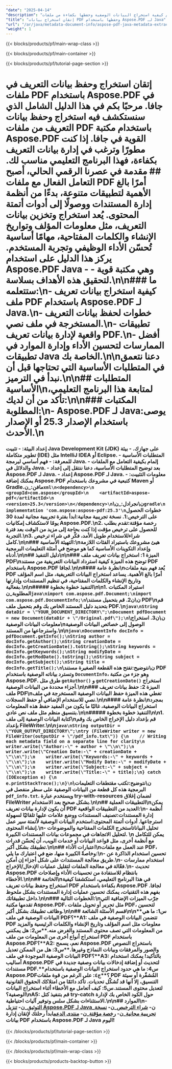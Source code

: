 ```yaml
---
"date": "2025-04-14"
"description": "تعلّم كيفية استخراج البيانات الوصفية وحفظها بكفاءة من ملفات PDF باستخدام Aspose.PDF لجافا. اكتشف التطبيقات العملية، وأفضل الممارسات، وأمثلة الأكواد البرمجية."
"title": "إتقان استخراج بيانات PDF وحفظها باستخدام Aspose.PDF لـ Java"
"url": "/ar/java/metadata-document-info/aspose-pdf-java-metadata-extraction-saves/"
"weight": 1
---
```


{{< blocks/products/pf/main-wrap-class >}}

{{< blocks/products/pf/main-container >}}

{{< blocks/products/pf/tutorial-page-section >}}
# إتقان استخراج وحفظ بيانات التعريف في ملفات PDF باستخدام Aspose.PDF في جافا. مرحبًا بكم في هذا الدليل الشامل الذي سنستكشف فيه استخراج وحفظ بيانات التعريف من ملفات PDF باستخدام مكتبة Aspose.PDF القوية في جافا. إذا كنت مطورًا وترغب في إدارة بيانات التعريف بكفاءة، فهذا البرنامج التعليمي مناسب لك.  ## مقدمة في عصرنا الرقمي الحالي، أصبح التعامل الفعال مع ملفات PDF أمرًا بالغ الأهمية لتطبيقات متنوعة، بدءًا من أنظمة إدارة المستندات ووصولًا إلى أدوات أتمتة المحتوى. يُعد استخراج وتخزين بيانات التعريف، مثل معلومات المؤلف وتواريخ الإنشاء والكلمات المفتاحية، مهامًا أساسية تُحسّن الأداء الوظيفي وتجربة المستخدم. يركز هذا الدليل على استخدام Aspose.PDF Java - وهي مكتبة قوية - لتحقيق هذه الأهداف بسلاسة.\n\n### ما ستتعلمه:\n- كيفية استخراج بيانات تعريف ملف PDF باستخدام Aspose.PDF لـ Java.\n- خطوات لحفظ بيانات التعريف المستخرجة في ملف نصي.\n- تطبيقات واقعية لإدارة بيانات تعريف PDF.\n- أفضل الممارسات لتحسين الأداء وإدارة الموارد في تطبيقات Java الخاصة بك.\n\nدعنا نتعمق في المتطلبات الأساسية التي تحتاجها قبل أن نبدأ في الترميز.\n\n## المتطلبات الأساسية\nلمتابعة هذا البرنامج التعليمي، تأكد من أن لديك:\n\n### المكتبات المطلوبة:\n- **Aspose.PDF لـ Java**:يوصى باستخدام الإصدار 25.3 أو الإصدار الأحدث.\n  
### إعداد البيئة: - تثبيت Java Development Kit (JDK) على جهازك. - بيئة تطوير متكاملة (IDE) مثل IntelliJ IDEA أو Eclipse. - المتطلبات الأساسية للمعرفة: - فهم أساسي لبرمجة Java. - إلمام بكيفية التعامل مع الملفات والدلائل في Java. - بعد توضيح المتطلبات الأساسية، دعنا ننتقل إلى إعداد Aspose.PDF لـ Java. - إعداد Aspose.PDF لـ Java. - معلومات التثبيت: يمكنك إضافة Aspose.PDF كتبعية في مشروعك باستخدام Maven أو Gradle.**مافن:**_ن```xml\n<dependency>\n    <groupId>com.aspose</groupId>\n    <artifactId>aspose-pdf</artifactId>\n    <version>25.3</version>\n</dependency>\n```\ن\ن**جرادل:**_ن```gradle\nimplementation 'com.aspose:aspose-pdf:25.3'\n```خطوات الحصول على الترخيص:1. **نسخة تجريبية مجانية**:ابدأ بفترة تجريبية مجانية لمدة 30 يومًا لاستكشاف إمكانيات Aspose.PDF.\n2. **رخصة مؤقتة**:تقدم بطلب للحصول على ترخيص مؤقت إذا كنت بحاجة إلى مزيد من الوقت بعد فترة التجربة.\n3. **شراء**للاستخدام طويل الأمد، فكّر في شراء ترخيص كامل.\n\n### التهيئة الأساسية:\nهيئ مشروعك باستيراد الفئات اللازمة وإعداد التكوينات الأساسية كما هو موضح في أمثلة التعليمات البرمجية أدناه.\n\n## دليل التنفيذ\n\n### الميزة 1: استخراج بيانات تعريف ملف PDF\nتوضح هذه الميزة كيفية استرداد البيانات التعريفية من مستند PDF باستخدام Aspose.PDF لجافا.\n\n#### نظرة عامة\nيُعد فهم بنية ملفات PDF أمرًا بالغ الأهمية. يساعد استخراج البيانات التعريفية، مثل اسم المؤلف وتاريخ الإنشاء والكلمات المفتاحية، في تنظيم المستندات وإدارتها بفعالية.\n\n##### التنفيذ خطوة بخطوة\n\n**1. استيراد المكتبات المطلوبة**_ن```java\nimport com.aspose.pdf.Document;\nimport com.aspose.pdf.DocumentInfo;\n```\ن\ن**2. قم بتحميل مستند PDF**\nقم بتحديد دليل المستند الخاص بك وقم بتحميل ملف PDF.\n```java\nString dataDir = \"YOUR_DOCUMENT_DIRECTORY\";\nDocument pdfDocument = new Document(dataDir + \"/Original.pdf\");\n```\ن\ن**3. استخراج معلومات البيانات الوصفية**\nالوصول إلى خصائص البيانات الوصفية واسترجاعها من المستند.\n\n```java\nDocumentInfo docInfo = pdfDocument.getInfo();\nString author = docInfo.getAuthor();\nString creationDate = docInfo.getCreationDate().toString();\nString keywords = docInfo.getKeywords();\nString modifyDate = docInfo.getModDate().toString();\nString subject = docInfo.getSubject();\nString title = docInfo.getTitle();\n```\ن\ن**توضيح**:تفتح هذه القطعة الصغيرة مستند PDF وتسترد بياناته الوصفية باستخدام `DocumentInfo`، وهو جزء من مكتبة Aspose.PDF. طرق مثل `getAuthor()` و `getCreationDate()` استخراج أجزاء محددة من البيانات الوصفية.\n\n### الميزة 2: حفظ بيانات تعريف ملف PDF\nتغطي هذه الميزة حفظ البيانات الوصفية المستخرجة في ملف نصي للاستخدام الإضافي أو حفظ السجلات.\n\n#### نظرة عامة\nبمجرد استخراج البيانات الوصفية، غالبًا ما يكون من المفيد حفظ هذه المعلومات بتنسيق منظم مثل ملف نص عادي.\n\n##### التنفيذ خطوة بخطوة\n\n**1. كتابة البيانات الوصفية إلى ملف**\nقم بإعداد دليل الإخراج الخاص بك وقم بإعداد FileWriter.\n\n```java\nString outputDir = \"YOUR_OUTPUT_DIRECTORY\";\ntry (FileWriter writer = new FileWriter(outputDir + \"/pdf_info.txt\")) {\n    // Writing each metadata field on a separate line for clarity\n    writer.write(\"Author:-\" + author + \"\\n\");\n    writer.write(\"Creation Date:-\" + creationDate + \"\\n\");\n    writer.write(\"Keywords:-\" + keywords + \"\\n\");\n    writer.write(\"Modify Date:-\" + modifyDate + \"\\n\");\n    writer.write(\"Subject:-\" + subject + \"\\n\");\n    writer.write(\"Title:-\" + title);\n} catch (IOException e) {\n    e.printStackTrace();\n}\n```\ن\ن**توضيح**:تكتب مقتطفات التعليمات البرمجية هذه كل قطعة من البيانات الوصفية على سطر منفصل في `pdf_info.txt`. ويستخدم عبارة try-with-resources لضمان إغلاق FileWriter بشكل صحيح بعد الاستخدام.\n\n## التطبيقات العملية\nيمكن أن يكون لإدارة بيانات تعريف PDF العديد من التطبيقات الواقعية:\n- **أنظمة إدارة المستندات**:تصنيف المستندات ووضع علامات عليها تلقائيًا لسهولة استرجاعها. **أدوات أتمتة المحتوى**:استخدم البيانات الوصفية لأتمتة سير عمل إنشاء المحتوى.\n- **تحليل البيانات**استخرج الكلمات المفتاحية والموضوعات لتحليل الاتجاهات في مجموعات بيانات المستندات الكبيرة. \n يمكن للتكامل مع أنظمة أخرى، مثل قواعد البيانات أو خدمات الويب، أن يُحسّن قدرات تطبيقك بشكل أكبر.\n\n## اعتبارات الأداء\nعند العمل مع ملفات PDF، وخاصةً الكبيرة منها، ضع في اعتبارك ما يلي:\n- تحسين استخدام الذاكرة عن طريق معالجة المستندات على شكل أجزاء إن أمكن.\n- استخدام ممارسات فعّالة في معالجة الملفات لتقليل عمليات الإدخال/الإخراج.\n- تحديث Aspose.PDF بانتظام للاستفادة من تحسينات الأداء وإصلاحات الأخطاء.\n\n## الخاتمة\nفي هذا البرنامج التعليمي، استكشفنا كيفية استخراج وحفظ بيانات تعريف PDF بكفاءة باستخدام Aspose.PDF لجافا. بفهم هذه التقنيات، يمكنك تحسين عمليات إدارة المستندات بشكل ملحوظ داخل تطبيقاتك.\n\n### الخطوات التالية:\nجرّب الميزات الإضافية التي تقدمها مكتبة Aspose.PDF، مثل تحرير أو تحويل ملفات PDF، لتحسين وظائف تطبيقك بشكل أكبر.\n\n## قسم الأسئلة الشائعة\n\n**س1: ما هي البيانات الوصفية في ملف PDF؟**A1: تتضمن البيانات الوصفية في ملف PDF معلومات مثل اسم المؤلف وتاريخ الإنشاء والكلمات الرئيسية والمزيد من المعلومات التي تصف محتوى المستند والغرض منه.**س2: هل يمكنني استخراج أنواع أخرى من المعلومات من ملف PDF باستخدام Aspose.PDF؟**A2: نعم، يسمح Aspose.PDF باستخراج النصوص والصور والمرفقات وبيانات النماذج وغيرها.**س3: هل من الممكن تعديل البيانات الوصفية الموجودة في ملف PDF؟**A3: بالتأكيد! يمكنك استخدام أساليب Aspose.PDF لتحديث أو إضافة إدخالات بيانات وصفية جديدة في مستندات PDF.**س4: ما هي حدود استخراج البيانات الوصفية باستخدام Aspose.PDF؟**ج٤: على الرغم من قوة ملفات PDF المُشفّرة أو سيئة التنسيق، إلا أنها قد تُشكّل تحديات. تأكد دائمًا من امتلاكك الحقوق القانونية لتعديل محتوى المستند.**س5: كيف أتعامل مع الأخطاء أثناء استخراج البيانات الوصفية؟**\nA5: قم بتنفيذ كتل try-catch حول الكود الخاص بك لإدارة الاستثناءات بشكل سلس وتوفير آليات احتياطية.\n\n## الموارد\n- [التوثيق](https://reference.aspose.com/pdf/java/)_ن- [تنزيل Aspose.PDF لـ Java](https://releases.aspose.com/pdf/java/)_ن- [شراء الترخيص](https://purchase.aspose.com/buy)_ن- [نسخة تجريبية مجانية](https://releases.aspose.com/pdf/java/)_ن- [رخصة مؤقتة](https://purchase.aspose.com/temporary-license/)_ن- [منتدى الدعم](https://forum.aspose.com/c/pdf/10)ابدأ رحلتك لإتقان إدارة بيانات PDF باستخدام Aspose.PDF لـ Java اليوم!

{{< /blocks/products/pf/tutorial-page-section >}}

{{< /blocks/products/pf/main-container >}}

{{< /blocks/products/pf/main-wrap-class >}}

{{< blocks/products/products-backtop-button >}}